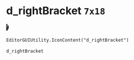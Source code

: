 # d_rightBracket `7x18`
<img src="/img/d_rightBracket.png" width=7 height=18>

``` CSharp
EditorGUIUtility.IconContent("d_rightBracket")
```
```
d_rightBracket
```
